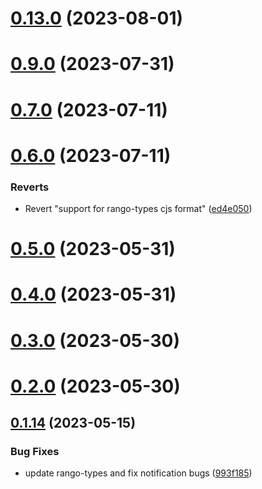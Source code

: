# [0.13.0](https://github.com/rango-exchange/rango-client/compare/provider-phantom@0.12.0...provider-phantom@0.13.0) (2023-08-01)



# [0.9.0](https://github.com/rango-exchange/rango-client/compare/provider-phantom@0.8.0...provider-phantom@0.9.0) (2023-07-31)



# [0.7.0](https://github.com/rango-exchange/rango-client/compare/provider-phantom@0.6.0...provider-phantom@0.7.0) (2023-07-11)



# [0.6.0](https://github.com/rango-exchange/rango-client/compare/provider-phantom@0.5.0...provider-phantom@0.6.0) (2023-07-11)


### Reverts

* Revert "support for rango-types cjs format" ([ed4e050](https://github.com/rango-exchange/rango-client/commit/ed4e050bfc0dcde7aeffa6b0d73b02080a5721eb))



# [0.5.0](https://github.com/rango-exchange/rango-client/compare/provider-phantom@0.4.0...provider-phantom@0.5.0) (2023-05-31)



# [0.4.0](https://github.com/rango-exchange/rango-client/compare/provider-phantom@0.3.0...provider-phantom@0.4.0) (2023-05-31)



# [0.3.0](https://github.com/rango-exchange/rango-client/compare/provider-phantom@0.2.0...provider-phantom@0.3.0) (2023-05-30)



# [0.2.0](https://github.com/rango-exchange/rango-client/compare/provider-phantom@0.1.15...provider-phantom@0.2.0) (2023-05-30)



## [0.1.14](https://github.com/rango-exchange/rango-client/compare/provider-phantom@0.1.13...provider-phantom@0.1.14) (2023-05-15)


### Bug Fixes

* update rango-types and fix notification bugs ([993f185](https://github.com/rango-exchange/rango-client/commit/993f185e0b8c5e5e15a2c65ba2d85d1f9c8daa90))



